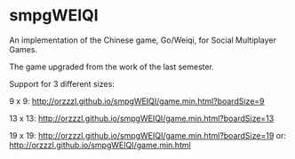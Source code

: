 smpgWEIQI
=========

An implementation of the Chinese game, Go/Weiqi, for Social Multiplayer Games.

The game upgraded from the work of the last semester.

Support for 3 different sizes:

9 x 9:   http://orzzzl.github.io/smpgWEIQI/game.min.html?boardSize=9

13 x 13: http://orzzzl.github.io/smpgWEIQI/game.min.html?boardSize=13

19 x 19: http://orzzzl.github.io/smpgWEIQI/game.min.html?boardSize=19
or:      http://orzzzl.github.io/smpgWEIQI/game.min.html
